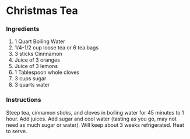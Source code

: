 # Christmas Tea

### Ingredients

1. 1 Quart Boiling Water
2. 1/4-1/2 cup loose tea or 6 tea bags
3. 3 sticks Cinnnamon
4. Juice of 3 oranges
5. Juice of 3 lemons
6. 1 Tablespoon whole cloves
7. 3 cups sugar
8. 3 quarts water

### Instructions
Steep tea, cinnamon sticks, and cloves in boiling water for 45 minutes to 1 hour. Add juices. Add sugar and cool water (tasting as you go, may not need as much sugar or water). Will keep about 3 weeks refrigerated. Heat to serve.

